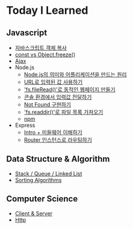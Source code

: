 # Today I Learned

## Javascript

- [자바스크립트 객체 복사](/Javascript/object-clone.md)
- [const vs Object.freeze()](/Javascript/const-Object-freeze.md)
- [Ajax](/Javascript/AJAX.md)
- Node.js
  - [Node.js의 의미와 어플리케이션을 만드는 원리](/Javascript/NodeJS-01.md)
  - [URL로 입력된 값 사용하기](/Javascript/NodeJS-02.md)
  - ['fs.fileRead()'로 동적인 웹페이지 만들기](/Javascript/NodeJS-03.md)
  - [콘솔 환경에서 입력값 전달하기](/Javascript/NodeJS-04.md)
  - [Not Found 구현하기](/Javascript/NodeJS-05.md)
  - ['fs.readdir()'로 파일 목록 가져오기](/Javascript/NodeJS-06.md)
  - [npm](/Javascript/npm.md)
- Express
  - [Intro + 미들웨어 이해하기](/Javascript/express-01.md)
  - [Router 인스턴스로 라우팅하기](/Javascript/express-02.md)

## Data Structure & Algorithm

- [Stack / Queue / Linked List](/Data_structure_and_algorithm/Stack_Queue_LinkedList.md)
- [Sorting Algorithms](/Data_structure_and_algorithm/sorting_algorithms.md)

## Computer Science

- [Client & Server](/CS/Client_and_Server.md)
- [Http](/CS/HTTP.md)

